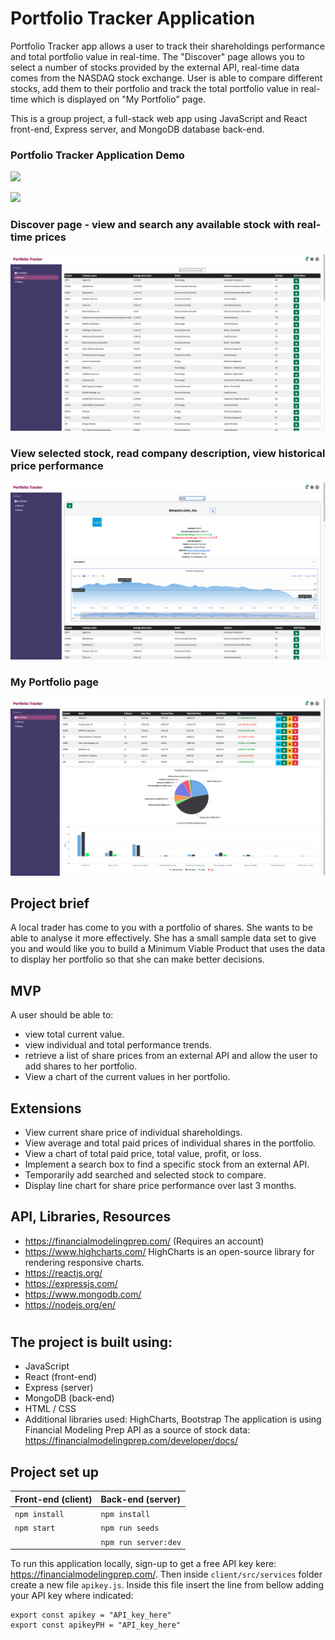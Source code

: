 # Portfolio Tracker Application
Portfolio Tracker app allows a user to track their shareholdings performance and total portfolio value in real-time. The "Discover" page allows you to select a number of stocks provided by the external API, real-time data comes from the NASDAQ stock exchange. User is able to compare different stocks, add them to their portfolio and track the total portfolio value in real-time which is displayed on "My Portfolio" page.

This is a group project, a full-stack web app using JavaScript and React front-end, Express server, and MongoDB database back-end.


### Portfolio Tracker Application Demo
![](screenshots/portfolio_tracker.gif)

![](screenshots/portfolio_tracker_q.gif)

### Discover page - view and search any available stock with real-time prices
![](screenshots/discover.png)

### View selected stock, read company description, view historical price performance
![](screenshots/card.png)

### My Portfolio page
![](screenshots/portfolio.png)


## Project brief
A local trader has come to you with a portfolio of shares. She wants to be able to analyse it more effectively. She has a small sample data set to give you and would like you to build a Minimum Viable Product that uses the data to display her portfolio so that she can make better decisions.

## MVP
A user should be able to:

- view total current value.
- view individual and total performance trends.
- retrieve a list of share prices from an external API and allow the user to add shares to her portfolio.
- View a chart of the current values in her portfolio.

## Extensions
- View current share price of individual shareholdings.
- View average and total paid prices of individual shares in the portfolio.
- View a chart of total paid price, total value, profit, or loss.
- Implement a search box to find a specific stock from an external API.
- Temporarily add searched and selected stock to compare.
- Display line chart for share price performance over last 3 months.

## API, Libraries, Resources
- https://financialmodelingprep.com/ (Requires an account)
- https://www.highcharts.com/ HighCharts is an open-source library for rendering responsive charts.
- https://reactjs.org/
- https://expressjs.com/
- https://www.mongodb.com/
- https://nodejs.org/en/

#
## The project is built using:
* JavaScript
* React (front-end)
* Express (server)
* MongoDB (back-end)
* HTML / CSS
* Additional libraries used: HighCharts, Bootstrap
The application is using Financial Modeling Prep API as a source of stock data: https://financialmodelingprep.com/developer/docs/

## Project set up

| Front-end (client) | Back-end (server)    |
| :---               | :---                 |
| `npm install`      | `npm install`        |
| `npm start`        | `npm run seeds`      |
|                    | `npm run server:dev` |

To run this application locally, sign-up to get a free API key kere: https://financialmodelingprep.com/. Then inside ``` client/src/services ``` folder create a new file ```apikey.js```. Inside this file insert the line from bellow adding your API key where indicated:

```
export const apikey = "API_key_here"
export const apikeyPH = "API_key_here"
```